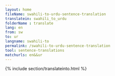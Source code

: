 ```yaml
---
layout: home
fileName: swahili-to-urdu-sentence-translation
translatein: swahili_to_urdu
folderName : translate
lang: en
from: sw
to: ur
langname: swahili-to
permalink: /swahili-to-urdu-sentence-translation
tool: sentence-translations
matchurls: en&&ur
---
```

{% include section/translateinto.html %}
